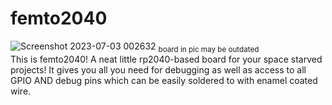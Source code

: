 # femto2040
![Screenshot 2023-07-03 002632](https://github.com/bassusteur/femto2040/assets/42449683/4836545a-857a-44bd-b65e-3a7dac154ca9)
<sub> board in pic may be outdated </sub> \
This is femto2040! A neat little rp2040-based board for your space starved projects!
It gives you all you need for debugging as well as access to all GPIO AND debug pins which can be easily soldered to with enamel coated wire.
